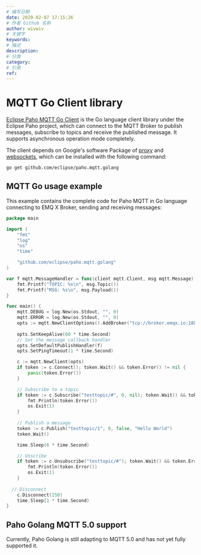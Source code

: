 ```yaml
---
# 编写日期
date: 2020-02-07 17:15:26
# 作者 Github 名称
author: wivwiv
# 关键字
keywords:
# 描述
description:
# 分类
category: 
# 引用
ref:
---
```



# MQTT Go Client library

[Eclipse Paho MQTT Go Client](https://github.com/eclipse/paho.mqtt.golang) is the Go language client library under the Eclipse Paho project, which can connect to the MQTT Broker to publish messages, subscribe to topics and receive the published message. It supports asynchronous operation mode completely.

The client depends on Google's software Package of [proxy](https://godoc.org/golang.org/x/net/proxy) and [websockets](https://godoc.org/github.com/gorilla/websocket), which can be installed with the following command:

```bash
go get github.com/eclipse/paho.mqtt.golang
```

## MQTT Go usage example

This example contains the complete code for Paho MQTT in Go language connecting to EMQ X Broker, sending and receiving messages:

```go
package main

import (
	"fmt"
	"log"
	"os"
	"time"

	"github.com/eclipse/paho.mqtt.golang"
)

var f mqtt.MessageHandler = func(client mqtt.Client, msg mqtt.Message) {
	fmt.Printf("TOPIC: %s\n", msg.Topic())
	fmt.Printf("MSG: %s\n", msg.Payload())
}

func main() {
	mqtt.DEBUG = log.New(os.Stdout, "", 0)
	mqtt.ERROR = log.New(os.Stdout, "", 0)
	opts := mqtt.NewClientOptions().AddBroker("tcp://broker.emqx.io:1883").SetClientID("emqx_test_client")
	
	opts.SetKeepAlive(60 * time.Second)
	// Set the message callback handler
	opts.SetDefaultPublishHandler(f)
	opts.SetPingTimeout(1 * time.Second)

	c := mqtt.NewClient(opts)
	if token := c.Connect(); token.Wait() && token.Error() != nil {
		panic(token.Error())
	}

	// Subscribe to a topic
	if token := c.Subscribe("testtopic/#", 0, nil); token.Wait() && token.Error() != nil {
		fmt.Println(token.Error())
		os.Exit(1)
	}
	
	// Publish a message
	token := c.Publish("testtopic/1", 0, false, "Hello World")
	token.Wait()

	time.Sleep(6 * time.Second)

	// Unscribe
	if token := c.Unsubscribe("testtopic/#"); token.Wait() && token.Error() != nil {
		fmt.Println(token.Error())
		os.Exit(1)
	}
  
  // Disconnect
	c.Disconnect(250)
	time.Sleep(1 * time.Second)
}
```




## Paho Golang MQTT 5.0 support

Currently, Paho Golang is still adapting to MQTT 5.0 and has not yet fully supported it.